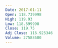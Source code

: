 ```yaml
---
Date: 2017-01-11
Open: 118.739998
High: 119.93
Low: 118.599998
Close: 119.75
Adj Close: 116.925346
Volume: 27588600
---
```

